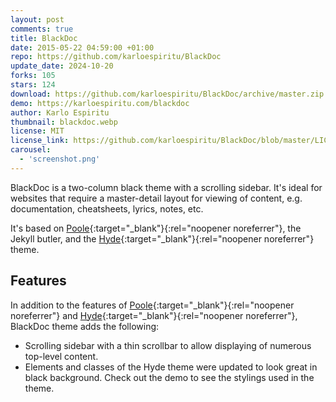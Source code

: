```yaml
---
layout: post
comments: true
title: BlackDoc
date: 2015-05-22 04:59:00 +01:00
repo: https://github.com/karloespiritu/BlackDoc
update_date: 2024-10-20
forks: 105
stars: 124
download: https://github.com/karloespiritu/BlackDoc/archive/master.zip
demo: https://karloespiritu.com/blackdoc
author: Karlo Espiritu
thumbnail: blackdoc.webp
license: MIT
license_link: https://github.com/karloespiritu/BlackDoc/blob/master/LICENSE.md
carousel:
  - 'screenshot.png'
---
```


BlackDoc is a two-column black theme with a scrolling sidebar. It's ideal for websites that require a master-detail layout for viewing of content, e.g. documentation, cheatsheets, lyrics, notes, etc.

It's based on [Poole](https://getpoole.com){:target="_blank"}{:rel="noopener noreferrer"}, the Jekyll butler, and the [Hyde](https://hyde.getpoole.com){:target="_blank"}{:rel="noopener noreferrer"} theme.

## Features

In addition to the features of [Poole](https://getpoole.com){:target="_blank"}{:rel="noopener noreferrer"} and [Hyde](https://hyde.getpoole.com){:target="_blank"}{:rel="noopener noreferrer"}, BlackDoc theme adds the following:

* Scrolling sidebar with a thin scrollbar to allow displaying of numerous top-level content.
* Elements and classes of the Hyde theme were updated to look great in black background. Check out the demo to see the stylings used in the theme.

